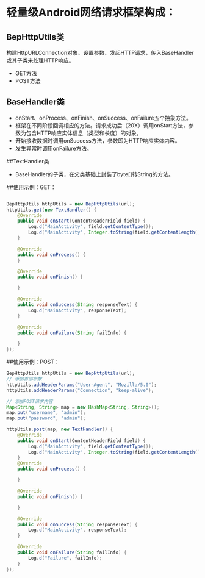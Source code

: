 # 轻量级Android网络请求框架构成：

## BepHttpUtils类
构建HttpURLConnection对象、设置参数、发起HTTP请求，传入BaseHandler或其子类来处理HTTP响应。

- GET方法
- POST方法

## BaseHandler类

 - onStart、onProcess、onFinish、onSuccess、onFailure五个抽象方法。
 - 框架在不同阶段回调相应的方法。请求成功后（20X）调用onStart方法，参数为包含HTTP响应实体信息（类型和长度）的对象。
 - 开始接收数据时调用onSuccess方法，参数即为HTTP响应实体内容。
 - 发生异常时调用onFailure方法。

##TextHandler类

 - BaseHandler的子类，在父类基础上封装了byte[]转String的方法。

##使用示例：GET：

```java

BepHttpUtils httpUtils = new BepHttpUtils(url);
httpUtils.get(new TextHandler() {
	@Override
	public void onStart(ContentHeaderField field) {
		Log.d("MainActivity", field.getContentType());
		Log.d("MainActivity", Integer.toString(field.getContentLength()));
	}

	@Override
	public void onProcess() {
	}

	@Override
	public void onFinish() {

	}

	@Override
	public void onSuccess(String responseText) {
		Log.d("MainActivity", responseText);
	}

	@Override
	public void onFailure(String failInfo) {

	}
});

```

##使用示例：POST：

```java
BepHttpUtils httpUtils = new BepHttpUtils(url);
// 添加首部参数
httpUtils.addHeaderParams("User-Agent", "Mozilla/5.0");
httpUtils.addHeaderParams("Connection", "keep-alive");

// 添加POST请求内容
Map<String, String> map = new HashMap<String, String>();
map.put("username", "admin");
map.put("password", "admin");

httpUtils.post(map, new TextHandler() {
	@Override
	public void onStart(ContentHeaderField field) {
		Log.d("MainActivity", field.getContentType());
		Log.d("MainActivity", Integer.toString(field.getContentLength()));
	}
	@Override
	public void onProcess() {

	}

	@Override
	public void onFinish() {

	}

	@Override
	public void onSuccess(String responseText) {
		Log.d("MainActivity", responseText);
	}

	@Override
	public void onFailure(String failInfo) {
		Log.d("Failure", failInfo);
	}
});
```